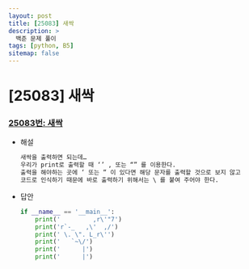 ```yaml
---
layout: post
title: [25083] 새싹
description: >
  백준 문제 풀이
tags: [python, B5]
sitemap: false
---
```


# [25083] 새싹
### [25083번: 새싹](https://www.acmicpc.net/problem/25083)

- 해설
    
    ```python
    새싹을 출력하면 되는데… 
    우리가 print로 출력할 때 ‘’ , 또는 “” 를 이용한다. 
    출력을 해야하는 곳에 ‘ 또는 “ 이 있다면 해당 문자를 출력할 것으로 보지 않고
    코드로 인식하기 때문에 바로 출력하기 위해서는 \ 를 붙여 주어야 한다.
    ```
- 답안
    
    ```python
    if __name__ == '__main__':
        print('         ,r\'"7')
        print('r`-_   ,\'  ,/')
        print(' \. \". L_r\'')
        print('   `~\/')
        print('      |')
        print('      |')
    ```
